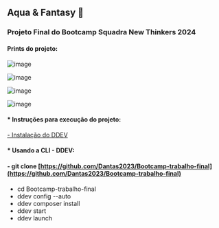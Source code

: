 ## Aqua & Fantasy 🚀

### Projeto Final do Bootcamp Squadra New Thinkers 2024

#### Prints do projeto:

![image](https://github.com/user-attachments/assets/ad097ff4-2530-4310-8ad2-da998bae16fe)

![image](https://github.com/user-attachments/assets/055009a1-3522-413c-ad99-17fc945f0b39)

![image](https://github.com/user-attachments/assets/f7d98e6d-f8d7-4a65-ba71-93173b91a51b)

![image](https://github.com/user-attachments/assets/457a269f-5f73-4282-88bb-ba212a51dc50)

   

#### * Instruções para execução do projeto:
[- Instalação do DDEV](https://ddev.com/get-started/)

#### * Usando a CLI - DDEV:

#### - git clone [https://github.com/Dantas2023/Bootcamp-trabalho-final](https://github.com/Dantas2023/Bootcamp-trabalho-final)
- cd Bootcamp-trabalho-final
- ddev config --auto
- ddev composer install
- ddev start
- ddev launch

